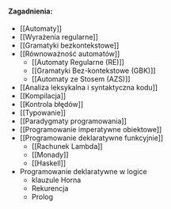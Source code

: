 
#### Zagadnienia:
- [[Automaty]]
- [[Wyrażenia regularne]]
- [[Gramatyki bezkontekstowe]]
- [[Równoważność automatów]]
	- [[Automaty Regularne (RE)]]
	- [[Gramatyki Bez-kontekstowe (GBK)]]
	- [[Automaty ze Stosem (AZS)]]
- [[Analiza leksykalna i syntaktyczna kodu]]
- [[Kompilacja]]
- [[Kontrola błędów]]
-  [[Typowanie]]
- [[Paradygmaty programowania]]
- [[Programowanie imperatywne obiektowe]]
- [[Programowanie deklaratywne funkcyjnie]]
	- [[Rachunek Lambda]]
	- [[Monady]]
	- [[Haskell]]
- Programowanie deklaratywne w logice
	- klauzule Horna
	- Rekurencja
	- Prolog